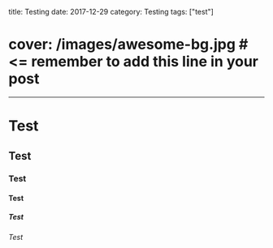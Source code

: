 title: Testing
date: 2017-12-29
category: Testing
tags: ["test"]
# cover: /images/awesome-bg.jpg  # <= remember to add this line in your post
---

# Test
## Test
### Test
#### Test
##### Test
###### Test